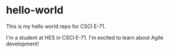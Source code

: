 # hello-world
This is my hello world repo for CSCI E-71.

I'm a student at HES in CSCI E-71. I'm excited to learn about Agile development!
